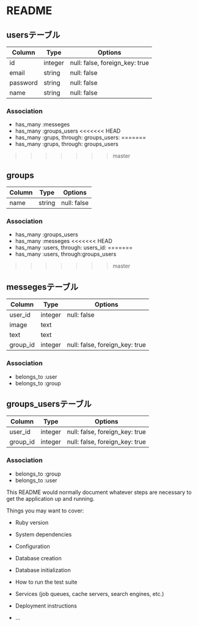 # README
## usersテーブル
|Column|Type|Options|
|------|----|-------|
|id|integer|null: false, foreign_key: true|
|email|string|null: false |
|password|string|null: false |
|name|string|null: false|

### Association
- has_many :messeges
- has_many :groups_users
<<<<<<< HEAD
- has_many :grups, through: groups_users:
=======
- has_many :grups, through: groups_users
>>>>>>> master

## groups
|Column|Type|Options|
|------|----|-------|
|name|string|null: false|

### Association
- has_many :groups_users
- has_many :messeges
<<<<<<< HEAD
- has_many :users, through: users_id:
=======
- has_many :users, through:groups_users
>>>>>>> master

## messegesテーブル
|Column|Type|Options|
|------|----|-------|
|user_id|integer|null: false|
|image|text|
|text|text|
|group_id|integer|null: false, foreign_key: true|

### Association
- belongs_to :user
- belongs_to :group


## groups_usersテーブル

|Column|Type|Options|
|------|----|-------|
|user_id|integer|null: false, foreign_key: true|
|group_id|integer|null: false, foreign_key: true|

### Association
- belongs_to :group
- belongs_to :user

This README would normally document whatever steps are necessary to get the
application up and running.

Things you may want to cover:

* Ruby version

* System dependencies

* Configuration

* Database creation

* Database initialization

* How to run the test suite

* Services (job queues, cache servers, search engines, etc.)

* Deployment instructions

* ...
